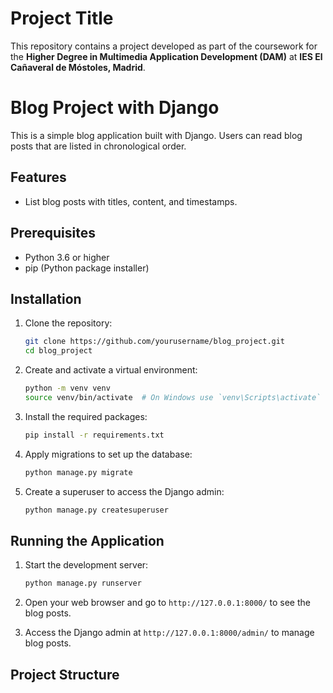 # Project Title

This repository contains a project developed as part of the coursework for the **Higher Degree in Multimedia Application Development (DAM)** at **IES El Cañaveral de Móstoles, Madrid**.

# Blog Project with Django

This is a simple blog application built with Django. Users can read blog posts that are listed in chronological order.

## Features

- List blog posts with titles, content, and timestamps.

## Prerequisites

- Python 3.6 or higher
- pip (Python package installer)

## Installation

1. Clone the repository:

    ```bash
    git clone https://github.com/yourusername/blog_project.git
    cd blog_project
    ```

2. Create and activate a virtual environment:

    ```bash
    python -m venv venv
    source venv/bin/activate  # On Windows use `venv\Scripts\activate`
    ```

3. Install the required packages:

    ```bash
    pip install -r requirements.txt
    ```

4. Apply migrations to set up the database:

    ```bash
    python manage.py migrate
    ```

5. Create a superuser to access the Django admin:

    ```bash
    python manage.py createsuperuser
    ```

## Running the Application

1. Start the development server:

    ```bash
    python manage.py runserver
    ```

2. Open your web browser and go to `http://127.0.0.1:8000/` to see the blog posts.

3. Access the Django admin at `http://127.0.0.1:8000/admin/` to manage blog posts.

## Project Structure

